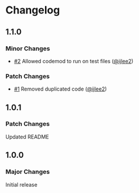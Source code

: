 # Changelog

## 1.1.0

### Minor Changes

- [#2](https://github.com/ijlee2/ember-codemod-remove-inject-as-service/pull/2) Allowed codemod to run on test files ([@ijlee2](https://github.com/ijlee2))

### Patch Changes

- [#1](https://github.com/ijlee2/ember-codemod-remove-inject-as-service/pull/1) Removed duplicated code ([@ijlee2](https://github.com/ijlee2))

## 1.0.1

### Patch Changes

Updated README

## 1.0.0

### Major Changes

Initial release
